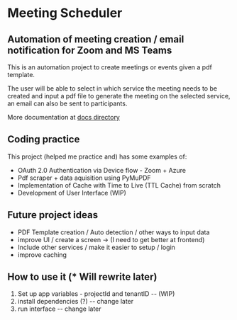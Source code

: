 # Meeting Scheduler
## Automation of meeting creation / email notification for Zoom and MS Teams

This is an automation project to create meetings or events given a pdf template.

The user will be able to select in which service the meeting needs to be created and input a pdf file to generate the meeting on the selected service, an email can also be sent to participants.

More documentation at [docs directory](./docs/)

## Coding practice

This project (helped me practice and) has some examples of:
* OAuth 2.0 Authentication via Device flow - Zoom + Azure
* Pdf scraper + data aquisition using PyMuPDF
* Implementation of Cache with Time to Live (TTL Cache) from scratch
* Development of User Interface (WIP)

## Future project ideas
- PDF Template creation / Auto detection / other ways to input data
- improve UI / create a screen -> (I need to get better at frontend)
- Include other services / make it easier to setup / login
-  improve caching

## How to use it (* Will rewrite later)
1. Set up app variables - projectId and tenantID -- (WIP)
2. install dependencies (?) -- change later
3. run interface -- change later

